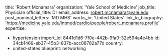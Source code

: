 title: 'Robert Mcnamara'
organization: 'Yale School of Medicine'
job_title: Physician
official_title: Dr
email_address: robert.mcnamara@yale.edu
post_nominal_letters: 'MD MHS'
works_in: 'United States'
link_to_biography: 'https://medicine.yale.edu/intmed/cardio/people/robert_mcnamara.profile'
expertise:
  - hypertension
import_id: 8441d1d6-7f0e-442b-9fa0-32e594a4e4bb
id: 34cb1469-eb37-45b3-837b-acc08782a77d
country:
  - united-states
blueprint: networking
